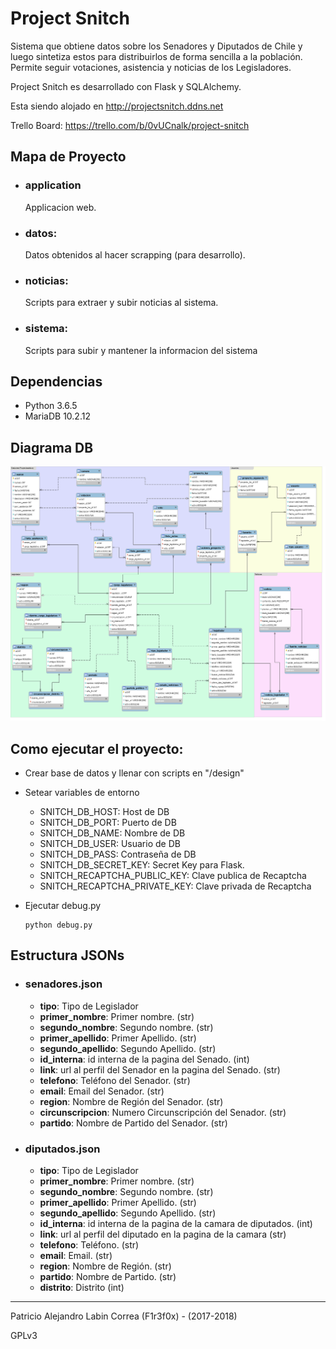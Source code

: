 # Project Snitch #
Sistema que obtiene datos sobre los Senadores y Diputados de Chile y luego sintetiza estos para distribuirlos de forma sencilla a la población. Permite seguir votaciones, asistencia y noticias de los Legisladores.

Project Snitch es desarrollado con Flask y SQLAlchemy.

Esta siendo alojado en http://projectsnitch.ddns.net

Trello Board: https://trello.com/b/0vUCnalk/project-snitch

## Mapa de Proyecto
+ ### application
    Applicacion web.
+ ### datos:
    Datos obtenidos al hacer scrapping (para desarrollo).
+ ### noticias:
    Scripts para extraer y subir noticias al sistema.
+ ### sistema:
    Scripts para subir y mantener la informacion del sistema
    
## Dependencias
+ Python 3.6.5
+ MariaDB 10.2.12
  
## Diagrama DB
![diagrama db](/design/diagrama_db.png)
  
## Como ejecutar el proyecto:
  - Crear base de datos y llenar con scripts en "/design"
  - Setear variables de entorno
    + SNITCH_DB_HOST: Host de DB
    + SNITCH_DB_PORT: Puerto de DB
    + SNITCH_DB_NAME: Nombre de DB
    + SNITCH_DB_USER: Usuario de DB
    + SNITCH_DB_PASS: Contraseña de DB
    + SNITCH_DB_SECRET_KEY: Secret Key para Flask.
    + SNITCH_RECAPTCHA_PUBLIC_KEY: Clave publica de Recaptcha
    + SNITCH_RECAPTCHA_PRIVATE_KEY: Clave privada de Recaptcha
  - Ejecutar debug.py 
  
        python debug.py

## Estructura JSONs

+ ### senadores.json
    - **tipo**: Tipo de Legislador
    - **primer_nombre**: Primer nombre. (str)
    - **segundo_nombre**: Segundo nombre. (str)
    - **primer_apellido**: Primer Apellido. (str)
    - **segundo_apellido**: Segundo Apellido. (str)
    - **id_interna**: id interna de la pagina del Senado. (int)
    - **link**: url al perfil del Senador en la pagina del Senado. (str)
    - **telefono**: Teléfono del Senador. (str)
    - **email**: Email del Senador. (str)
    - **region**: Nombre de Región del Senador. (str)
    - **circunscripcion**: Numero Circunscripción del Senador. (str)
    - **partido**: Nombre de Partido del Senador. (str)

+ ### diputados.json
    - **tipo**: Tipo de Legislador
    - **primer_nombre**: Primer nombre. (str)
    - **segundo_nombre**: Segundo nombre. (str)
    - **primer_apellido**: Primer Apellido. (str)
    - **segundo_apellido**: Segundo Apellido. (str)
    - **id_interna**: id interna de la pagina de la camara de diputados. (int)
    - **link**: url al perfil del diputado en la pagina de la camara (str)
    - **telefono**: Teléfono. (str)
    - **email**: Email. (str)
    - **region**: Nombre de Región. (str)
    - **partido**: Nombre de Partido. (str)
    - **distrito**: Distrito (int)

 
<hr>
Patricio Alejandro Labin Correa (F1r3f0x) - (2017-2018)

GPLv3
